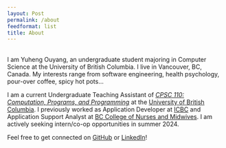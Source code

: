 ```yaml
---
layout: Post
permalink: /about
feedformat: list
title: About
---
```


\
I am Yuheng Ouyang, an undergraduate student majoring in Computer Science at the University of British Columbia. I live in Vancouver, BC, Canada. My interests range from software engineering, health psychology, pour-over coffee, spicy hot pots...

I am a current Undergraduate Teaching Assistant of [*CPSC 110: Computation, Programs, and Programming*](https://cs110.students.cs.ubc.ca/) at the [University of British Columbia](https://www.ubc.ca/). I previously worked as Application Developer at [ICBC](https://www.icbc.com/) and Application Support Analyst at [BC College of Nurses and Midwives](https://www.bccnm.ca/). I am actively seeking intern/co-op opportunities in summer 2024.

Feel free to get connected on [GitHub](https://github.com/yhouyang02) or [LinkedIn](https://www.linkedin.com/in/youyang21/)!

